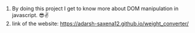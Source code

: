 1) By doing this project I get to know more about DOM manipulation in javascript.
   😎✌
2) link of the website: https://adarsh-saxena12.github.io/weight_converter/
